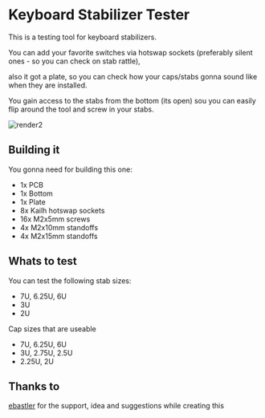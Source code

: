 # Keyboard Stabilizer Tester

This is a testing tool for keyboard stabilizers.

You can add your favorite switches via hotswap sockets (preferably silent ones - so you can check on stab rattle), 

also it got a plate, so you can check how your caps/stabs gonna sound like when they are installed.

You gain access to the stabs from the bottom (its open) sou you can easily flip around the tool and screw in your stabs.


![render2](https://user-images.githubusercontent.com/58786821/125615997-eb5e8854-a188-4a17-9942-26a2425b1c4b.PNG)

## Building it

You gonna need for building this one:
  
  - 1x  PCB
  - 1x  Bottom
  - 1x  Plate
  - 8x  Kailh hotswap sockets
  - 16x M2x5mm screws
  - 4x  M2x10mm standoffs
  - 4x  M2x15mm standoffs 

## Whats to test

You can test the following stab sizes:
  - 7U, 6.25U, 6U
  - 3U
  - 2U

Cap sizes that are useable
  - 7U, 6.25U, 6U
  - 3U, 2.75U, 2.5U
  - 2.25U, 2U

## Thanks to

[ebastler](https://github.com/ebastler) for the support, idea and suggestions while creating this
